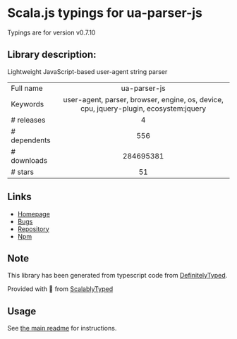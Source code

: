 
# Scala.js typings for ua-parser-js

Typings are for version v0.7.10

## Library description:
Lightweight JavaScript-based user-agent string parser

|                    |                 |
| ------------------ | :-------------: |
| Full name          | ua-parser-js |
| Keywords           | user-agent, parser, browser, engine, os, device, cpu, jquery-plugin, ecosystem:jquery |
| # releases         | 4 |
| # dependents       | 556 |
| # downloads        | 284695381 |
| # stars            | 51 |

## Links
- [Homepage](https://github.com/faisalman/ua-parser-js)
- [Bugs](https://github.com/faisalman/ua-parser-js/issues)
- [Repository](https://github.com/faisalman/ua-parser-js)
- [Npm](https://www.npmjs.com/package/ua-parser-js)
    


## Note
This library has been generated from typescript code from [DefinitelyTyped](https://definitelytyped.org).

Provided with :purple_heart: from [ScalablyTyped](https://github.com/oyvindberg/ScalablyTyped)

## Usage
See [the main readme](../../readme.md) for instructions.


